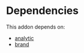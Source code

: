 # Dependencies

This addon depends on:

- [analytic](https://github.com/bringout/oca-ocb-core/tree/5ee733c06c9a8113e4e3fc04ef7a99c41bc0b970/odoo-bringout-oca-ocb-analytic)
- [brand](https://github.com/bringout/oca-technical)
